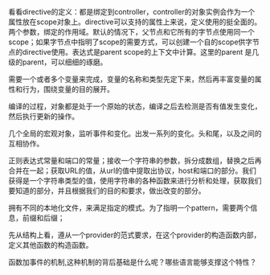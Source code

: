 看看directive的定义：都是绑定到controller，controller的对象实例会作为一个属性放在scope对象上。directive可以支持的属性上来说，定义使用的挺全面的。两个参数，绑定的作用域。默认的情况下，父节点和它所有的字节点使用同一个scope；如果字节点中指明了scope的需要方式，可以创建一个自的scope供字节点的directive使用。表达式是parent scope的上下文中计算。这里的parent 是几级的parent，可以细细的琢磨。

需要一个或者多个变量来完成，变量的名称和类型先定下来，然后再丰富变量的属性和行为，围绕变量的目的展开。

编译的过程，对象都是处于一个原始的状态，编译之后去检测是否有值发生变化，然后执行更新的操作。

几个全局的宏观对象，监听事件和变化。出发一系列的变化。头和尾，以及之间的互相协作。


正则表达式常量和端口的常量；接收一个字符串的参数，拆分成数组，替换之后再合并在一起；获取URL的值，从url的值中提取出协议，host和端口的部分。我们获得是一个字符串类型的值，使用字符串的各种函数来进行分析和处理，获取我们要知道的部分，并且根据我们的目的和要求，做出改变的部分。

拥有不同的本地化文件，来满足指定的模式。为了指明一个pattern，需要两个信息，前缀和后缀；

先从结构上看，遵从一个provider的范式要求，在这个provider的构造函数内部，定义其他函数的构造函数。

函数加事件的机制,这种机制的背后基础是什么呢？哪些语言能够支撑这个特性？
